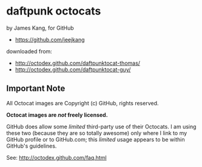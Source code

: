 daftpunk octocats
=================

by James Kang, for GitHub
  - https://github.com/jeejkang

downloaded from:
  - http://octodex.github.com/daftpunktocat-thomas/
  - http://octodex.github.com/daftpunktocat-guy/


Important Note
--------------

All Octocat images are Copyright (c) GitHub, rights reserved.

**Octocat images are *not* freely licensed.**

GitHub does allow some *limited* third-party use of their Octocats. I am using
these two (because they are so totally awesome) only where I link to my GitHub
profile or to GitHub.com; this *limited* usage appears to be within GitHub's
guidelines.

See: http://octodex.github.com/faq.html
